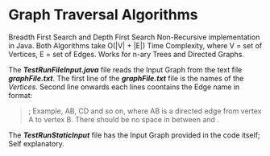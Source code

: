 # Graph Traversal Algorithms

Breadth First Search and Depth First Search Non-Recursive implementation in Java.
Both Algorithms take O(|V| + |E|) Time Complexity, where V = set of Vertices, E = set of Edges.
Works for n-ary Trees and Directed Graphs.

The ***TestRunFileInput.java*** file reads the Input Graph from the text file ***graphFile.txt***.
The first line of the ***graphFile.txt*** file is the names of the *Vertices*. Second line onwards
each lines coontains the Edge name in format:
> <Vertex1><Vertex2>; Example, AB, CD and so on, where AB is a directed edge from vertex A to vertex B.
There should be no space in between <Vertex1> and <Vertex2>.

The ***TestRunStaticInput*** file has the Input Graph provided in the code itself; Self explanatory.
